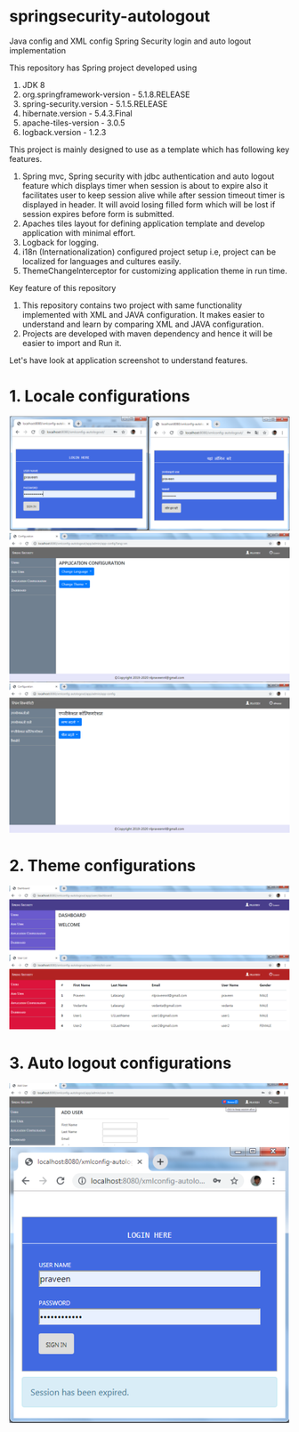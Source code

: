 # springsecurity-autologout
Java config and XML config Spring Security login and auto logout implementation

This repository has Spring project developed using 
1. JDK 8
2. org.springframework-version - 5.1.8.RELEASE
3. spring-security.version - 5.1.5.RELEASE
4. hibernate.version - 5.4.3.Final
5. apache-tiles-version - 3.0.5
6. logback.version - 1.2.3

This project is mainly designed to use as a template which has following key features.
1. Spring mvc, Spring security with jdbc authentication and auto logout feature which displays timer when session is about to expire also it facilitates user to keep session alive while after session timeout timer is displayed in header. It will avoid losing filled form which will be lost if session expires before form is submitted.
2. Apaches tiles layout for defining application template and develop application with minimal effort.
3. Logback for logging.
4. i18n (Internationalization) configured project setup i.e, project can be localized for languages and cultures easily.
5. ThemeChangeInterceptor for customizing application theme in run time.

Key feature of this repository
1. This repository contains two project with same functionality implemented with XML and JAVA configuration. It makes easier to understand and learn by comparing XML and JAVA configuration.
2. Projects are developed with maven dependency and hence it will be easier to import and Run it.

Let's have look at application screenshot to understand features.
# 1. Locale configurations

![loginscreen](https://github.com/nlpraveennl/springsecurity-autologout/blob/master/screenshots/login-screen.png)
![loginscreen](https://github.com/nlpraveennl/springsecurity-autologout/blob/master/screenshots/locale_en.png)
![loginscreen](https://github.com/nlpraveennl/springsecurity-autologout/blob/master/screenshots/locale_hi_IN.png)

# 2. Theme configurations

![loginscreen](https://github.com/nlpraveennl/springsecurity-autologout/blob/master/screenshots/themes.png)

# 3. Auto logout configurations

![loginscreen](https://github.com/nlpraveennl/springsecurity-autologout/blob/master/screenshots/session-left-timer-display.png)
![loginscreen](https://github.com/nlpraveennl/springsecurity-autologout/blob/master/screenshots/session-expired.png)